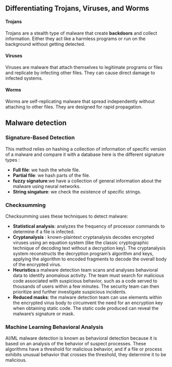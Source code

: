 ## Differentiating Trojans, Viruses, and Worms

#### Trojans

 Trojans are a stealth type of malware that create **backdoors** and collect information. Either they act like a harmless programs or run on the background without getting detected.
#### Viruses

 Viruses are malware that attach themselves to legitimate programs or files and replicate by infecting other files. They can cause direct damage to infected systems.
#### Worms

 Worms are self-replicating malware that spread independently without attaching to other files. They are designed for rapid propagation.



## Malware detection

### Signature-Based Detection 

This method relies on hashing a collection of information of specific version of a malware and compare it with a database here is the different signature types :

- **Full file**: we hash the whole file.
- **Partial file**: we hash parts of the file.
- **fuzzy signature**:we have a collection of general information about the malware using neural networks.
- **String singature**: we check the existence of specific strings.


### Checksumming

 Checksumming uses these techniques to detect malware:

- **Statistical analysis**: analyzes the frequency of processor commands to determine if a file is infected.
- **Cryptanalysis** : known-plaintext cryptanalysis decodes encrypted viruses using an equation system (like the classic cryptographic technique of decoding text without a decryption key). The cryptanalysis system reconstructs the decryption program’s algorithm and keys, applying the algorithm to encoded fragments to decode the overall body of the encrypted virus.
- **Heuristics**:a malware detection team scans and analyses behavioral data to identify anomalous activity. The team must search for malicious code associated with suspicious behavior, such as a code served to thousands of users within a few minutes. The security team can then prioritize and further investigate suspicious incidents.
- **Reduced masks**: the malware detection team can use elements within the encrypted virus body to circumvent the need for an encryption key when obtaining static code. The static code produced can reveal the malware’s signature or mask.


### Machine Learning Behavioral Analysis

AI/ML malware detection is known as behavioral detection because it is based on an analysis of the behavior of suspect processes. These algorithms have a threshold for malicious behavior, and if a file or process exhibits unusual behavior that crosses the threshold, they determine it to be malicious.
